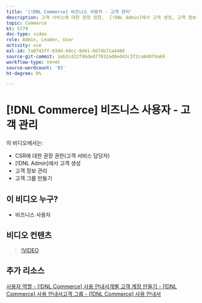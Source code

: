 ```yaml
---
title: '[!DNL Commerce] 비즈니스 사용자 - 고객 관리'
description: 고객 서비스에 대한 권장 권한,  [!DNL Admin]에서 고객 생성, 고객 정보 관리 및 고객 그룹 생성에 대해 알아봅니다.
topic: Commerce
kt: 5779
doc-type: video
role: Admin, Leader, User
activity: use
exl-id: 7a0743ff-03dd-49cc-9d41-6674b71a4480
source-git-commit: 1eb2cd22f9bded77032ad0ed43c3f2ca84879a69
workflow-type: tm+mt
source-wordcount: '93'
ht-degree: 0%

---
```


# [!DNL Commerce] 비즈니스 사용자 - 고객 관리

이 비디오에서는:

- CSR에 대한 권장 권한(고객 서비스 담당자)
- [!DNL Admin]에서 고객 생성
- 고객 정보 관리
- 고객 그룹 만들기

## 이 비디오 누구?

- 비즈니스 사용자

## 비디오 컨텐츠

>[!VIDEO](https://video.tv.adobe.com/v/36189?quality=12&learn=on)

## 추가 리소스

[사용자 역할 -  [!DNL Commerce] 사용 ](https://docs.magento.com/user-guide/system/permissions-user-roles.html)
[안내서개별 고객 계정 만들기 -  [!DNL Commerce] 사용 ](https://docs.magento.com/user-guide/customers/account-create.html)
[안내서고객 그룹 -  [!DNL Commerce] 사용 안내서](https://docs.magento.com/user-guide/customers/customer-groups.html)
